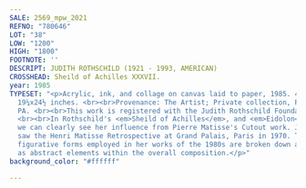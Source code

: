 ```yaml
---
SALE: 2569_mpw_2021
REFNO: "780646"
LOT: "38"
LOW: "1200"
HIGH: "1800"
FOOTNOTE: ''
DESCRIPT: JUDITH ROTHSCHILD (1921 - 1993, AMERICAN)
CROSSHEAD: Sheild of Achilles XXXVII.
year: 1985
TYPESET: "<p>Acrylic, ink, and collage on canvas laid to paper, 1985. 490x623 mm;
  19¼x24½ inches. <br><br>Provenance: The Artist; Private collection, Philadelphia,
  PA. <br><br>This work is registered with the Judith Rothschild Foundation (no. 85.10).
  <br><br>In Rothschild's <em>Sheild of Achilles</em>, and <em>Eidolon</em> series,
  we can clearly see her influence from Pierre Matisse's Cutout work. Judith Rothschild
  saw the Henri Matisse Retrospective at Grand Palais, Paris in 1970. The luscious
  figurative forms employed in her works of the 1980s are broken down and rearranged
  as abstract elements within the overall composition.</p>"
background_color: "#ffffff"

---
```

